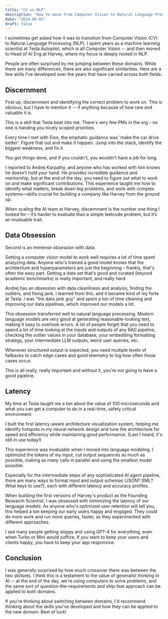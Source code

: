 ```yaml
---
title: "CV vs NLP"
description: "How to move from Computer Vision to Natural Language Processing"
date: "2024-08-01"
draft: false
---
```


I sometimes get asked how it was to transition from Computer Vision (CV) to Natural Language Processing (NLP). I spent years as a machine learning scientist at Tesla Autopilot, which is all Computer Vision -- and then moved to Head of AI Eng at Harvey, where my focus is deeply rooted in NLP.

People are often surprised by me jumping between these domains. While there are many differences, there are also significant similarities. Here are a few skills I've developed over the years that have carried across both fields:

## Discernment

First up, discernment and identifying the correct problem to work on. This is obvious, but I have to mention it -- if anything because of how rare and valuable it is.

This is a skill that Tesla beat into me. There's very few PMs in the org – no one is handing you nicely scoped priorities.

Every time I met with Elon, the emphatic guidance was 'make the car drive better'. Figure that out and make it happen. Jump into the stack, identify the biggest weakness, and fix it.

You got things done, and if you couldn't, you wouldn't have a job for long.

I reported to Andrej Karpathy, and anyone who has worked with him knows he doesn’t hold your hand. He provides incredible guidance and mentorship, but at the end of the day, you need to figure out what to work on and make significant contributions. This experience taught me how to identify what matters, break down big problems, and work with complex systems—skills crucial for building a company like Harvey from the ground up.

When scaling the AI team at Harvey, discernment is the number one thing I looked for – it’s harder to evaluate than a simple leetcode problem, but it’s an invaluable trait.

## Data Obsession

Second is an immense obsession with data.

Getting a computer vision model to work well requires a lot of time spent analyzing data. Anyone who's trained a good model knows that the architecture and hyperparameters are just the beginning – frankly, that's often the easy part. Getting a data set that's good and curated (beyond academic benchmarks) is really important, and really hard.

Andrej has an obsession with data cleanliness and analysis, finding the outliers, and fixing jank. I learned from this, and it became kind of my forte at Tesla. I was "the data jank guy" and spent a ton of time cleaning and improving our data pipelines, which improved our models a lot.

This obsession transferred well to natural language processing. Modern language models are very good at generating reasonable-looking text, making it easy to overlook errors. A lot of people forget that you need to spend a lot of time looking at the inputs and outputs of any RAG pipeline, checking the outlier values in your database, your embedding formatting strategy, your intermediate LLM outputs, weird user queries, etc.

Whenever structured output is expected, you need multiple levels of fallbacks to catch edge cases and good telemetry to log how often these cases occur.

This is all really, really important and without it, you're not going to have a good pipeline.

## Latency

My time at Tesla taught me a ton about the value of 100 microseconds and what you can get a computer to do in a real-time, safety critical environment.

I built the first latency-aware architecture visualization system, helping me identify hotspots in my neural network design and tune the architecture for speed and efficiency while maintaining good performance. (Last I heard, it's still in use today!)

This experience was invaluable when I moved into language modeling. I optimized the tokens of my input, cut output sequences as much as possible, making as many calls in parallel and using the smallest model possible.

Especially for the intermediate steps of any sophisticated AI agent pipeline, there are many ways to format input and output schemas (JSON? XML? What keys to use?), each with different latency and accuracy profiles.

When building the first versions of Harvey's product as the Founding Research Scientist, I was obsessed with minimizing the latency of our language models. As anyone who's optimized user retention will tell you, this helped a ton keeping our early users happy and engaged. They could do more work and run more queries, faster, as they experimented with different approaches.

I see many people getting sloppy and using GPT-4 for everything, even when Turbo or Mini would suffice. If you want to keep your users and clients happy, you have to keep your app responsive.

## Conclusion

I was generally surprised by how much crossover there was between the two skillsets. I think this is a testament to the value of generalist thinking in AI -- at the end of the day, we're using computers to solve problems, and the same sort of question-the-requirements and ship-fast approach can be applied to both domains.

If you're thinking about switching between domains, I'd recommend thinking about the skills you've developed and how they can be applied to the new domain. Best of luck!